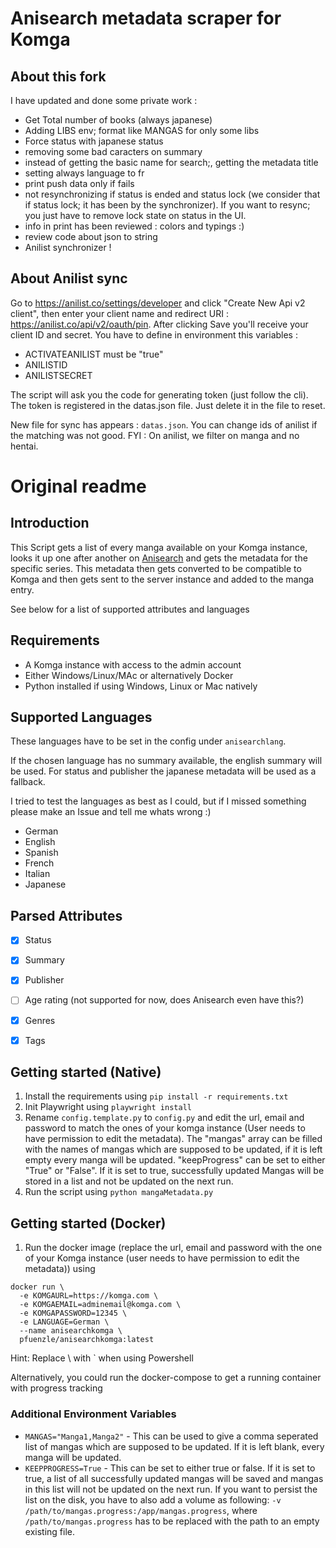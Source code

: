 # Anisearch metadata scraper for Komga

## About this fork

I have updated and done some private work :

- Get Total number of books (always japanese)
- Adding LIBS env; format like MANGAS for only some libs
- Force status with japanese status
- removing some bad caracters on summary
- instead of getting the basic name for search;, getting the metadata title
- setting always language to fr
- print push data only if fails
- not resynchronizing if status is ended and status lock (we consider that if status lock; it has been by the synchronizer). If you want to resync; you just have to remove lock state on status in the UI.
- info in print has been reviewed : colors and typings :)
- review code about json to string 
- Anilist synchronizer !

## About Anilist sync
Go to https://anilist.co/settings/developer and click "Create New Api v2 client", then enter your client name and redirect URI : https://anilist.co/api/v2/oauth/pin. After clicking Save you'll receive your client ID and secret.
You have to define in environment this variables :

- ACTIVATEANILIST must be "true"
- ANILISTID
- ANILISTSECRET

The script will ask you the code for generating token (just follow the cli).
The token is registered in the datas.json file. Just delete it in the file to reset.

New file for sync has appears : `datas.json`. You can change ids of anilist if the matching was not good.
FYI : On anilist, we filter on manga and no hentai.

# Original readme

## Introduction
This Script gets a list of every manga available on your Komga instance,
looks it up one after another on [Anisearch](https://www.anisearch.com/) and gets the metadata for the specific series.
This metadata then gets converted to be compatible to Komga and then gets sent to the server instance and added to the manga entry.

See below for a list of supported attributes and languages

## Requirements
- A Komga instance with access to the admin account
- Either Windows/Linux/MAc or alternatively Docker
- Python installed if using Windows, Linux or Mac natively

## Supported Languages
These languages have to be set in the config under `anisearchlang`.

If the chosen language has no summary available, the english summary will be used.
For status and publisher the japanese metadata will be used as a fallback.

I tried to test the languages as best as I could, but if I missed something please make an Issue and tell me whats wrong :)

- German
- English
- Spanish
- French
- Italian
- Japanese


## Parsed Attributes
- [x] Status
- [x] Summary
- [x] Publisher
- [ ] Age rating (not supported for now, does Anisearch even have this?)
- [x] Genres
- [x] Tags


## Getting started (Native)

1. Install the requirements using `pip install -r requirements.txt`
2. Init Playwright using `playwright install`
3. Rename `config.template.py` to `config.py` and edit the url, email and password to match the ones of your komga instance (User needs to have permission to edit the metadata).
The "mangas" array can be filled with the names of mangas which are supposed to be updated, if it is left empty every manga will be updated.
"keepProgress" can be set to either "True" or "False". If it is set to true, successfully updated Mangas will be stored in a list and not be updated on the next run.
4. Run the script using `python mangaMetadata.py`


## Getting started (Docker)
1. Run the docker image (replace the url, email and password with the one of your Komga instance (user needs to have permission to edit the metadata)) using
```
docker run \
  -e KOMGAURL=https://komga.com \
  -e KOMGAEMAIL=adminemail@komga.com \
  -e KOMGAPASSWORD=12345 \
  -e LANGUAGE=German \
  --name anisearchkomga \
  pfuenzle/anisearchkomga:latest
```
Hint: Replace \ with `  when using Powershell

Alternatively, you could run the docker-compose to get a running container with progress tracking

### Additional Environment Variables
- `MANGAS="Manga1,Manga2"` - This can be used to give a comma seperated list of mangas which are supposed to be updated. If it is left blank, every manga will be updated.
- `KEEPPROGRESS=True` - This can be set to either true or false. If it is set to true, a list of all successfully updated mangas will be saved and mangas in this list will not be updated on the next run. If you want to persist the list on the disk, you have to also add a volume as following: `-v /path/to/mangas.progress:/app/mangas.progress`, where `/path/to/mangas.progress` has to be replaced with the path to an empty existing file.